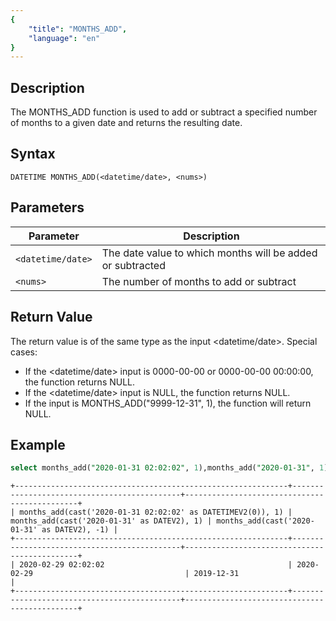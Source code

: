 ```yaml
---
{
    "title": "MONTHS_ADD",
    "language": "en"
}
---
```


<!-- 
Licensed to the Apache Software Foundation (ASF) under one
or more contributor license agreements.  See the NOTICE file
distributed with this work for additional information
regarding copyright ownership.  The ASF licenses this file
to you under the Apache License, Version 2.0 (the
"License"); you may not use this file except in compliance
with the License.  You may obtain a copy of the License at

  http://www.apache.org/licenses/LICENSE-2.0

Unless required by applicable law or agreed to in writing,
software distributed under the License is distributed on an
"AS IS" BASIS, WITHOUT WARRANTIES OR CONDITIONS OF ANY
KIND, either express or implied.  See the License for the
specific language governing permissions and limitations
under the License.
-->

## Description
The MONTHS_ADD function is used to add or subtract a specified number of months to a given date and returns the resulting date.

## Syntax

`DATETIME MONTHS_ADD(<datetime/date>, <nums>)`

## Parameters

| Parameter         | Description                                                |
|-------------------|------------------------------------------------------------|
| `<datetime/date>` | The date value to which months will be added or subtracted |
| `<nums>`          | The number of months to add or subtract                    |

## Return Value
The return value is of the same type as the input <datetime/date>.
Special cases:
- If the <datetime/date> input is 0000-00-00 or 0000-00-00 00:00:00, the function returns NULL.
- If the <datetime/date> input is NULL, the function returns NULL.
- If the input is MONTHS_ADD("9999-12-31", 1), the function will return NULL.

## Example

``` sql
select months_add("2020-01-31 02:02:02", 1),months_add("2020-01-31", 1),months_add("2020-01-31", -1);
```
```text
+-------------------------------------------------------------+---------------------------------------------+----------------------------------------------+
| months_add(cast('2020-01-31 02:02:02' as DATETIMEV2(0)), 1) | months_add(cast('2020-01-31' as DATEV2), 1) | months_add(cast('2020-01-31' as DATEV2), -1) |
+-------------------------------------------------------------+---------------------------------------------+----------------------------------------------+
| 2020-02-29 02:02:02                                         | 2020-02-29                                  | 2019-12-31                                   |
+-------------------------------------------------------------+---------------------------------------------+----------------------------------------------+
```